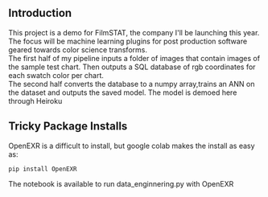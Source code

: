 
## Introduction
This project is a demo for FilmSTAT, the company I'll be launching this year.  The focus will be machine learning plugins for post production software geared towards color science transforms.  
The first half of my pipeline inputs a folder of images that contain images of the sample test chart.  Then outputs a SQL database of rgb coordinates for each swatch color per chart.  
The second half converts the database to a numpy array,trains an ANN on the dataset and outputs the saved model.
The model is demoed here through Heiroku 


## Tricky Package Installs
OpenEXR is a difficult to install, but google colab makes the install as easy as:

```pip install OpenEXR```

The notebook is available to run data_enginnering.py with OpenEXR

    


